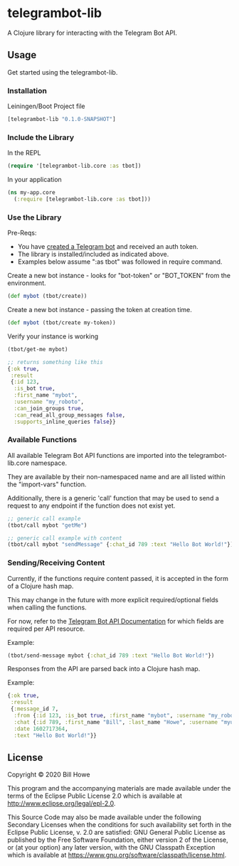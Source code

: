 # telegrambot-lib

A Clojure library for interacting with the Telegram Bot API.

## Usage

Get started using the telegrambot-lib.

### Installation

Leiningen/Boot Project file

```clojure
[telegrambot-lib "0.1.0-SNAPSHOT"]
```

### Include the Library

In the REPL

```clojure
(require '[telegrambot-lib.core :as tbot])
```

In your application

```clojure
(ns my-app.core
  (:require [telegrambot-lib.core :as tbot]))
```

### Use the Library

Pre-Reqs:

- You have [created a Telegram bot](https://core.telegram.org/bots#3-how-do-i-create-a-bot) and received an auth token.
- The library is installed/included as indicated above.
- Examples below assume ":as tbot" was followed in require command.

Create a new bot instance - looks for "bot-token" or "BOT_TOKEN" from the environment.

```clojure
(def mybot (tbot/create))
```

Create a new bot instance - passing the token at creation time.

```clojure
(def mybot (tbot/create my-token))
```

Verify your instance is working

```clojure
(tbot/get-me mybot)

;; returns something like this
{:ok true,
 :result
 {:id 123,
  :is_bot true,
  :first_name "mybot",
  :username "my_roboto",
  :can_join_groups true,
  :can_read_all_group_messages false,
  :supports_inline_queries false}}
```

### Available Functions

All available Telegram Bot API functions are imported into the telegrambot-lib.core namespace.

They are available by their non-namespaced name and are all listed within the "import-vars" function.

Additionally, there is a generic 'call' function that may be used to send a request to any endpoint if the function does not exist yet.

```clojure
;; generic call example
(tbot/call mybot "getMe")

;; generic call example with content
(tbot/call mybot "sendMessage" {:chat_id 789 :text "Hello Bot World!"})
```

### Sending/Receiving Content

Currently, if the functions require content passed, it is accepted in the form of a Clojure hash map.

This may change in the future with more explicit required/optional fields when calling the functions.

For now, refer to the [Telegram Bot API Documentation](https://core.telegram.org/bots/api) for which fields are required per API resource.

Example:

```clojure
(tbot/send-message mybot {:chat_id 789 :text "Hello Bot World!"})
```

Responses from the API are parsed back into a Clojure hash map.

Example:

```clojure
{:ok true,
 :result
 {:message_id 7,
  :from {:id 123, :is_bot true, :first_name "mybot", :username "my_roboto"},
  :chat {:id 789, :first_name "Bill", :last_name "Howe", :username "myusername", :type "private"},
  :date 1602717364,
  :text "Hello Bot World!"}}
```

## License

Copyright © 2020 Bill Howe

This program and the accompanying materials are made available under the
terms of the Eclipse Public License 2.0 which is available at
<http://www.eclipse.org/legal/epl-2.0>.

This Source Code may also be made available under the following Secondary
Licenses when the conditions for such availability set forth in the Eclipse
Public License, v. 2.0 are satisfied: GNU General Public License as published by
the Free Software Foundation, either version 2 of the License, or (at your
option) any later version, with the GNU Classpath Exception which is available
at <https://www.gnu.org/software/classpath/license.html>.
